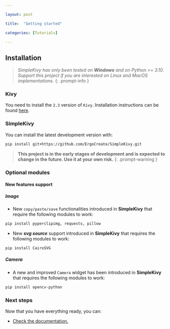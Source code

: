 ```yaml
---

layout: post

title:  "Getting started"

categories: [Tutorials]

---
```


## Installation

>*SimpleKivy has only been tested on* ***Windows*** *and on Python >= 3.10. Support this project if you are interested on Linux and MacOS implementations.*
{: .prompt-info }

### Kivy
You need to install the `2.3` version of `Kivy`. Installation instructions can be found [here](https://kivy.org/doc/stable/gettingstarted/installation.html).

### SimpleKivy
You can install the latest development version with:
``` bash
pip install git+https://github.com/ErgoCreate/SimpleKivy.git
``` 

>**This project is in the early stages of development and is expected to change in the future. Use it at your own risk.**
{: .prompt-warning }

### Optional modules
#### New features support
##### Image
- New `copy/paste/save` functionalities introduced in **SimpleKivy** that require the following modules to work:
``` bash
pip install pyperclipimg, requests, pillow
``` 

- New ***svg source*** support introduced in **SimpleKivy** that requires the following modules to work:
``` bash
pip install CairoSVG
``` 

##### Camera
- A new and improved `Camera` widget has been introduced in **SimpleKivy** that requires the following modules to work:
``` bash
pip install opencv-python
``` 

### Next steps
Now that you have everything ready, you can: 
- [Check the documentation.](/documentation)
